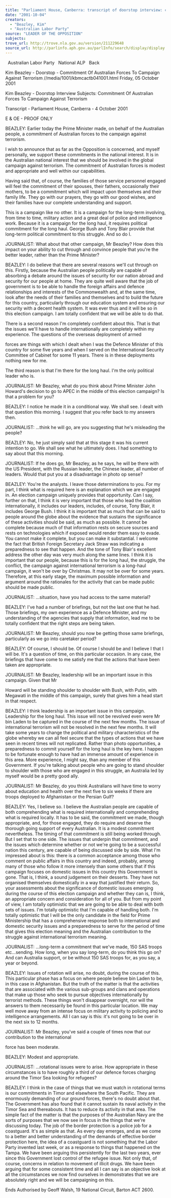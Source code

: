 ```yaml
---
title: "Parliament House, Canberra: transcript of doorstop interview: commitment of Australian forces to campaign against terrorism."
date: "2001-10-04"
creators:
  - "Beazley, Kim"
  - "Australian Labor Party"
source: "LEADER OF THE OPPOSITION"
subjects:
trove_url: http://trove.nla.gov.au/version/211229648
source_url: http://parlinfo.aph.gov.au/parlInfo/search/display/display.w3p;query=Id%3A%22media/pressrel/B4356%22
---
```


   Australian Labor Party   National ALP   Back

 Kim Beazley - Doorstop - Commitment Of Australian Forces To Campaign Against Terrorism //media/1001/kbmcactb041001.html Friday, 05 October 2001

 Kim Beazley - Doorstop Interview Subjects: Commitment Of Australian Forces To Campaign Against Terrorism

 Transcript - Parliament House, Canberra - 4 October 2001

 E & OE - PROOF ONLY

 BEAZLEY: Earlier today the Prime Minister made, on behalf of the Australian people, a commitment of Australian forces to the campaign against terrorism.

 I wish to announce that as far as the Opposition is concerned, and myself personally, we support these commitments in the national interest. It is in the Australian national interest that we should be involved in the global campaign against terrorism. The commitment of Australian forces is modest and appropriate and well within our capabilities.

 Having said that, of course, the families of those service personnel engaged will feel the commitment of their spouses, their fathers, occasionally their mothers, to be a commitment which will impact upon themselves and their family life. They go with our prayers, they go with our good wishes, and their families have our complete understanding and support.

 This is a campaign like no other. It is a campaign for the long-term involving, from time to time, military action and a great deal of police and intelligence work. Because it is a campaign for the long haul, it requires political commitment for the long haul. George Bush and Tony Blair provide that long-term political commitment to this struggle. And so do I.

 JOURNALIST: What about that other campaign, Mr Beazley? How does this impact on your ability to cut through and convince people that you're the better leader, rather than the Prime Minister?

 BEAZLEY: I do believe that there are several reasons we'll cut through on this. Firstly, because the Australian people politically are capable of absorbing a debate around the issues of security for our nation abroad and security for our people at home. They are quite well aware that the job of government is to be able to handle the foreign affairs and defence relationships and interests of the Commonwealth and, at the same time, look after the needs of their families and themselves and to build the future for this country, particularly through our education system and ensuring our security with a decent health system. It was ever thus and it will be so in this election campaign. I am totally confident that we will be able to do that.

 There is a second reason I'm completely confident about this. That is that the issues we'll have to handle internationally are completely within my experience. The questions of the overseas deployment of armed

 forces are things with which I dealt when I was the Defence Minister of this country for some five years and when I served on the International Security Committee of Cabinet for some 11 years. There is in these deployments nothing new for me.

 The third reason is that I'm there for the long haul. I'm the only political leader who is.

 JOURNALIST: Mr Beazley, what do you think about Prime Minister John Howard's decision to go to APEC in the middle of this election campaign? Is that a problem for you?

 BEAZLEY: I notice he made it in a conditional way. We shall see. I dealt with that question this morning. I suggest that you refer back to my answers then.

 JOURNALIST: …think he will go, are you suggesting that he's misleading the people?

 BEAZLEY: No, he just simply said that at this stage it was his current intention to go. We shall see what he ultimately does. I had something to say about that this morning.

 JOURNALIST: If he does go, Mr Beazley, as he says, he will be there with the US President, with the Russian leader, the Chinese leader, all number of leaders. Would that put you at a disadvantage in photo op sense?

 BEAZLEY: You're the analysts. I leave those determinations to you. For my part, I think what is required here is an explanation which we are engaged in. An election campaign uniquely provides that opportunity. Can I say, further on that, I think it is very important that those who lead the coalition internationally, it includes our leaders, includes, of course, Tony Blair, it includes George Bush. I think it is important that as much that can be said to people around the globe about the evidence that sustains the significance of these activities should be said, as much as possible. It cannot be complete because much of that information rests on secure sources and rests on technologies which if exposed would render them easy to evade. You cannot make it complete, but you can make it substantial. I welcome the fact that British Foreign Secretary Jack Straw was indicating a preparedness to see that happen. And the tone of Tony Blair's excellent address the other day was very much along the same lines. I think it is important that our people, because this is for the long haul, the struggle, the conflict, the campaign against international terrorism is a long-haul campaign, it won't be over by Christmas. It may not be over for some years. Therefore, at this early stage, the maximum possible information and argument around the rationales for the activity that can be made public should be made public.

 JOURNALIST: …situation, have you had access to the same material?

 BEAZLEY: I've had a number of briefings, but not the last one that he had. Those briefings, my own experience as a Defence Minister, and my understanding of the agencies that supply that information, lead me to be totally confident that the right steps are being taken.

 JOURNALIST: Mr Beazley, should you now be getting those same briefings, particularly as we go into caretaker period?

 BEAZLEY: Of course, I should be. Of course I should be and I believe I that I will be. It's a question of time, on this particular occasion. In any case, the briefings that have come to me satisfy me that the actions that have been taken are appropriate.

 JOURNALIST: Mr Beazley, leadership will be an important issue in this campaign. Given that Mr

 Howard will be standing shoulder to shoulder with Bush, with Putin, with Megawati in the middle of this campaign, surely that gives him a head start in that respect.

 BEAZLEY: I think leadership is an important issue in this campaign. Leadership for the long haul. This issue will not be revolved even were Mr bin Laden to be captured in the course of the next few months. The issue of international terrorism will not be resolved in the next few months. It will take some years to change the political and military characteristics of the globe whereby we can all feel secure that the types of actions that we have seen in recent times will not replicated. Rather than photo opportunities, a preparedness to commit yourself for the long haul is the key here. I happen to be fortunate enough to have had an immense amount of experience in this area. More experience, I might say, than any member of this Government. If you're talking about people who are going to stand shoulder to shoulder with those who are engaged in this struggle, an Australia led by myself would be a pretty good ally.

 JOURNALIST: Mr Beazley, do you think Australians will have time to worry about education and health over the next five to six weeks if there are troops deployed to Afghanistan or the Persian Gulf?

 BEAZLEY: Yes, I believe so. I believe the Australian people are capable of both comprehending what is required internationally and comprehending what is required locally. It has to be said, the commitment we made, though appropriate, and, for those engaged, they do require and deserve the thorough going support of every Australian. It is a modest commitment nevertheless. The timing of that commitment is still being worked through. But I set that to one side. The issues that underpin that commitment, and the issues which determine whether or not we're going to be a successful nation this century, are capable of being discussed side by side. What I'm impressed about is this: there is a common acceptance among those who comment on public affairs in this country and indeed, probably, among many of those who follow it more intensely than some others that if this campaign focuses on domestic issues in this country this Government is gone. That is, I think, a sound judgement on their desserts. They have not organised themselves domestically in a way that justified their return. So, your assessments about the significance of domestic issues emerging during the course of this election campaign and whether they can is, I think, an appropriate concern and consideration for all of you. But from my point of view, I am totally optimistic that we are going to be able to deal with both sets of issues. I'm totally optimistic that I'm capable of handling both. I'm totally optimistic that I will be the only candidate in the field for Prime Ministership that has a comprehensive response both to international and domestic security issues and a preparedness to serve for the period of time that gives this election meaning and the Australian contribution to the struggle against international terrorism meaning.

 JOURNALIST: …long-term a commitment that we've made, 150 SAS troops etc…sending. How long, when you say long-term, do you think this go on? And can Australia support, or be without 150 SAS troops for, as you say, a year or beyond.

 BEAZLEY: Issues of rotation will arise, no doubt, during the course of this. This particular phase has a focus on where people believe bin Laden to be, in this case in Afghanistan. But the truth of the matter is that the activities that are associated with the various sub-groups and clans and operations that make up those who seek to pursue objectives internationally by terrorist methods. These things won't disappear overnight, nor will the answers to them necessarily be found in this particular location. We may well move away from an intense focus on military activity to policing and to intelligence arrangements. All I can say is this: it's not going to be over in the next six to 12 months.

 JOURNALIST: Mr Beazley, you've said a couple of times now that our contribution to the international

 force has been moderate.

 BEAZLEY: Modest and appropriate.

 JOURNALIST: …rotational issues were to arise. How appropriate in these circumstances is to have roughly a third of our defence forces charging around the Timor Sea looking for refugees?

 BEAZLEY: I think in the case of things that we must watch in rotational terms is our commitments in Timor and elsewhere the South Pacific. They are enormously demanding of our ground forces, there's no doubt about that. The Government has also found that it cannot sustain its naval activity in the Timor Sea and thereabouts. It has to reduce its activity in that area. The simple fact of the matter is that the purposes of the Australian Navy are the sorts of purposes that we now see in focus in the things that we're discussing today. The job of the border protection is a police job for a coastguard. It's as simple as that. As every day emerges, and as we come to a better and better understanding of the demands of effective border protection here, the idea of a coastguard is not something that the Labor Party invented last week, or as a response to things that happened on the Tampa. We have been arguing this persistently for the last two years, ever since this Government lost control of the refugee issue. Not only that, of course, concerns in relation to movement of illicit drugs. We have been arguing that for some consistent time and all I can say is an objective look at all the circumstances we now find ourselves in demonstrates that we are absolutely right and we will be campaigning on this.

 Ends Authorised by Geoff Walsh, 19 National Circuit, Barton ACT 2600.

